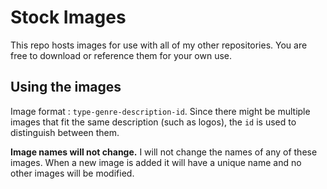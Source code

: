 # Stock Images
This repo hosts images for use with all of my other repositories. You are free to download or reference them for your own use.

## Using the images
Image format : `type-genre-description-id`. Since there might be multiple images that fit the same description (such as logos), the `id` is used to distinguish between them.

**Image names will not change.** I will not change the names of any of these images. When a new image is added it will have a unique name and no other images will be modified.

